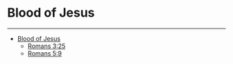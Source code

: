 # Blood of Jesus
---

- [Blood of Jesus](/Bible/Topics/Blood-of-Jesus/)
  - [Romans 3:25](/Bible/Topics/Blood-of-Jesus/Romans.3.25)
  - [Romans 5:9](/Bible/Topics/Blood-of-Jesus/Romans.5.9)